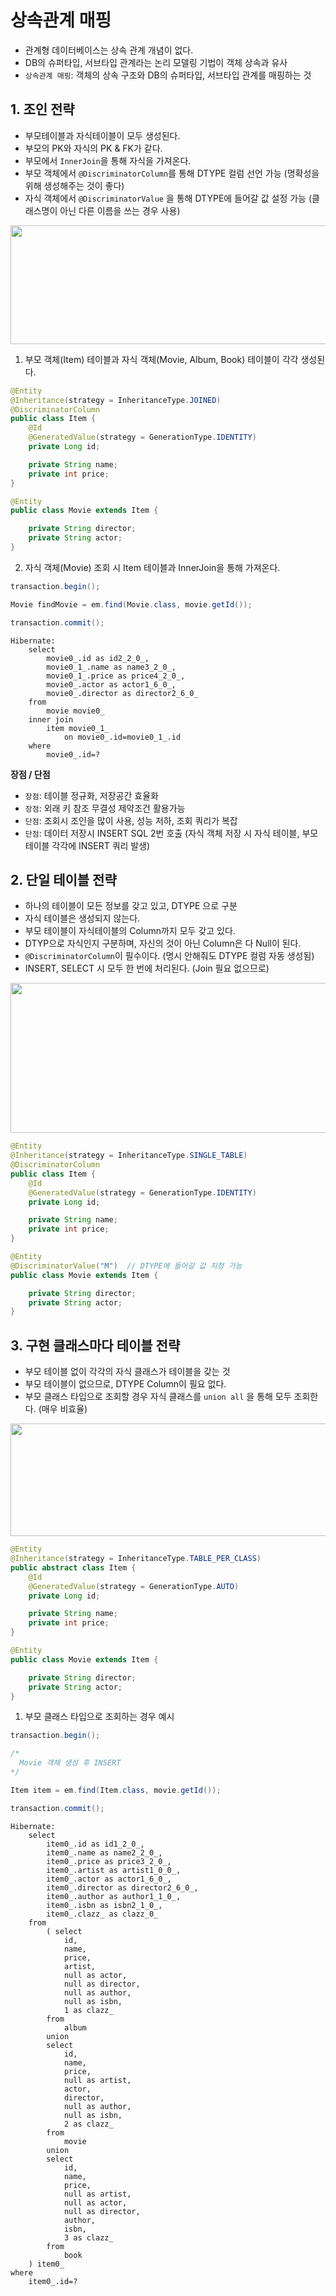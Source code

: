 # 상속관계 매핑
* 관계형 데이터베이스는 상속 관계 개념이 없다. 
* DB의 슈퍼타입, 서브타입 관계라는 논리 모델링 기법이 객체 상속과 유사
* `상속관계 매핑`: 객체의 상속 구조와 DB의 슈퍼타입, 서브타입 관계를 매핑하는 것

## 1. 조인 전략
* 부모테이블과 자식테이블이 모두 생성된다.
* 부모의 PK와 자식의 PK & FK가 같다.
* 부모에서 `InnerJoin`을 통해 자식을 가져온다.
* 부모 객체에서 `@DiscriminatorColumn`를 통해 DTYPE 컬럼 선언 가능 (명확성을 위해 생성해주는 것이 좋다)
* 자식 객체에서 `@DiscriminatorValue` 을 통해 DTYPE에 들어갈 값 설정 가능 (클래스명이 아닌 다른 이름을 쓰는 경우 사용)

<img src="https://user-images.githubusercontent.com/50009240/214829848-408cd1c3-a0d6-464c-83c2-636693bc915d.png" width="650" height="190">

1. 부모 객체(Item) 테이블과 자식 객체(Movie, Album, Book) 테이블이 각각 생성된다.
```java
@Entity
@Inheritance(strategy = InheritanceType.JOINED)
@DiscriminatorColumn
public class Item {
    @Id
    @GeneratedValue(strategy = GenerationType.IDENTITY)
    private Long id;

    private String name;
    private int price;
}
```
```java
@Entity
public class Movie extends Item {

    private String director;
    private String actor;
}
```
2. 자식 객체(Movie) 조회 시 Item 테이블과 InnerJoin을 통해 가져온다.
```java
transaction.begin();

Movie findMovie = em.find(Movie.class, movie.getId());

transaction.commit();
```
```
Hibernate: 
    select
        movie0_.id as id2_2_0_,
        movie0_1_.name as name3_2_0_,
        movie0_1_.price as price4_2_0_,
        movie0_.actor as actor1_6_0_,
        movie0_.director as director2_6_0_ 
    from
        movie movie0_ 
    inner join
        item movie0_1_ 
            on movie0_.id=movie0_1_.id 
    where
        movie0_.id=?
```

**장점 / 단점**
* `장점`: 테이블 정규화, 저장공간 효율화
* `장점`: 외래 키 참조 무결성 제약조건 활용가능 
* `단점`: 조회시 조인을 많이 사용, 성능 저하, 조회 쿼리가 복잡
* `단점`: 데이터 저장시 INSERT SQL 2번 호출 (자식 객체 저장 시 자식 테이블, 부모 테이블 각각에 INSERT 쿼리 발생) 

## 2. 단일 테이블 전략
* 하나의 테이블이 모든 정보를 갖고 있고, DTYPE 으로 구분
* 자식 테이블은 생성되지 않는다.
* 부모 테이블이 자식테이블의 Column까지 모두 갖고 있다.
* DTYP으로 자식인지 구분하며, 자신의 것이 아닌 Column은 다 Null이 된다.
* `@DiscriminatorColumn`이 필수이다. (명시 안해줘도 DTYPE 컬럼 자동 생성됨)
* INSERT, SELECT 시 모두 한 번에 처리된다. (Join 필요 없으므로)

<img src="https://user-images.githubusercontent.com/50009240/214835314-1cec3d5b-e6bd-47e7-8ae4-ddd744268d6b.png" width="550" height="240">

```java
@Entity
@Inheritance(strategy = InheritanceType.SINGLE_TABLE)
@DiscriminatorColumn
public class Item {
    @Id
    @GeneratedValue(strategy = GenerationType.IDENTITY)
    private Long id;

    private String name;
    private int price;
}
```
```java
@Entity
@DiscriminatorValue("M")  // DTYPE에 들어갈 값 지정 가능
public class Movie extends Item {

    private String director;
    private String actor;
}
```

## 3. 구현 클래스마다 테이블 전략
* 부모 테이블 없이 각각의 자식 클래스가 테이블을 갖는 것
* 부모 테이블이 없으므로, DTYPE Column이 필요 없다.
* 부모 클래스 타입으로 조회할 경우 자식 클래스를 `union all` 을 통해 모두 조회한다. (매우 비효율)

<img src="https://user-images.githubusercontent.com/50009240/214838824-30e27e97-4ced-4299-b2d0-51e87f6c9864.png" width="650" height="180">

```java 
@Entity
@Inheritance(strategy = InheritanceType.TABLE_PER_CLASS)
public abstract class Item {
    @Id
    @GeneratedValue(strategy = GenerationType.AUTO)
    private Long id;

    private String name;
    private int price;
}
```
```java
@Entity
public class Movie extends Item {

    private String director;
    private String actor;
}
```
1. 부모 클래스 타입으로 조회하는 경우 예시
```java
transaction.begin();

/*
  Movie 객체 생성 후 INSERT
*/

Item item = em.find(Item.class, movie.getId());

transaction.commit();
```
```
Hibernate: 
    select
        item0_.id as id1_2_0_,
        item0_.name as name2_2_0_,
        item0_.price as price3_2_0_,
        item0_.artist as artist1_0_0_,
        item0_.actor as actor1_6_0_,
        item0_.director as director2_6_0_,
        item0_.author as author1_1_0_,
        item0_.isbn as isbn2_1_0_,
        item0_.clazz_ as clazz_0_ 
    from
        ( select
            id,
            name,
            price,
            artist,
            null as actor,
            null as director,
            null as author,
            null as isbn,
            1 as clazz_ 
        from
            album 
        union
        select
            id,
            name,
            price,
            null as artist,
            actor,
            director,
            null as author,
            null as isbn,
            2 as clazz_ 
        from
            movie 
        union
        select
            id,
            name,
            price,
            null as artist,
            null as actor,
            null as director,
            author,
            isbn,
            3 as clazz_ 
        from
            book 
    ) item0_ 
where
    item0_.id=?
```












